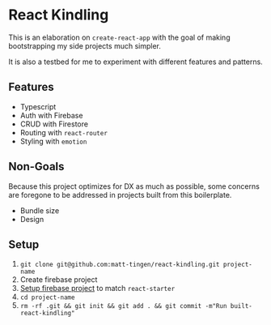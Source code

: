 # React Kindling

This is an elaboration on `create-react-app` with the goal of making bootstrapping my side projects much simpler.

It is also a testbed for me to experiment with different features and patterns.

## Features

- Typescript
- Auth with Firebase
- CRUD with Firestore
- Routing with `react-router`
- Styling with `emotion`

## Non-Goals

Because this project optimizes for DX as much as possible, some concerns are foregone to be addressed in projects built from this boilerplate.

- Bundle size
- Design

## Setup

1.  `git clone git@github.com:matt-tingen/react-kindling.git project-name`
1.  Create firebase project
1.  [Setup firebase project](./SETUP.md) to match `react-starter`
1.  `cd project-name`
1.  `rm -rf .git && git init && git add . && git commit -m"Run built-react-kindling"`
